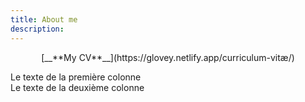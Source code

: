 ```yaml
---
title: About me
description: 
---
```


<center>[__**My CV**__](https://glovey.netlify.app/curriculum-vitæ/)</center>


<p align="center">
<div class="row">
  <div class="col-md-4 mr-auto">Le texte de la première colonne</div>
  <div class="col-md-4">Le texte de la deuxième colonne</div>
</div>
</p>

